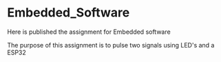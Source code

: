 # Embedded_Software
Here is published the assignment for Embedded software

The purpose of this assignment is to pulse two signals using LED's and a ESP32
